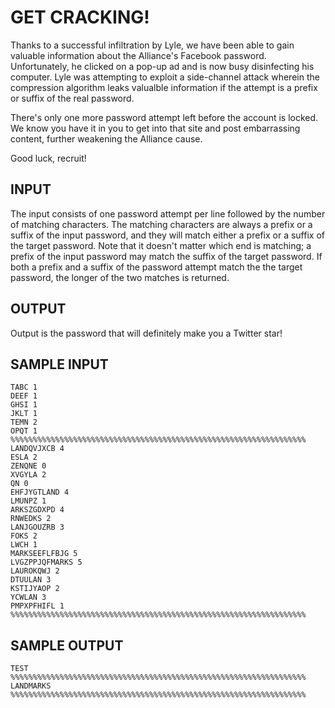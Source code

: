 <!-- RATING: EASY -->
<!-- NAME: PASSWORDS -->
<!-- GENERATOR: generate.py -->
# GET CRACKING!

Thanks to a successful infiltration by Lyle, we have been able to gain valuable
information about the Alliance's Facebook password.  Unfortunately, he clicked
on a pop-up ad and is now busy disinfecting his computer. Lyle was attempting
to exploit a side-channel attack wherein the compression algorithm leaks
valualble information if the attempt is a prefix or suffix of the real
password.

There's only one more password attempt left before the account is locked. We
know you have it in you to get into that site and post embarrassing content,
further weakening the Alliance cause.

Good luck, recruit!

## INPUT

The input consists of one password attempt per line followed by the number of
matching characters. The matching characters are always a prefix or a suffix of
the input password, and they will match either a prefix or a suffix of the
target password. Note that it doesn't matter which end is matching; a prefix of
the input password may match the suffix of the target password. If both a
prefix and a suffix of the password attempt match the the target password, the
longer of the two matches is returned.

## OUTPUT

Output is the password that will definitely make you a Twitter star!

## SAMPLE INPUT
	TABC 1
	DEEF 1
	GHSI 1
	JKLT 1
	TEMN 2
	OPQT 1
	%%%%%%%%%%%%%%%%%%%%%%%%%%%%%%%%%%%%%%%%%%%%%%%%%%%%%%%%%%%%%%%%%%
	LANDQVJXCB 4
	ESLA 2
	ZENQNE 0
	XVGYLA 2
	QN 0
	EHFJYGTLAND 4
	LMUNPZ 1
	ARKSZGDXPD 4
	RNWEDKS 2
	LANJGOUZRB 3
	FOKS 2
	LWCH 1
	MARKSEEFLFBJG 5
	LVGZPPJQFMARKS 5
	LAUROKQWJ 2
	DTUULAN 3
	KSTIJYAOP 2
	YCWLAN 3
	PMPXPFHIFL 1
	%%%%%%%%%%%%%%%%%%%%%%%%%%%%%%%%%%%%%%%%%%%%%%%%%%%%%%%%%%%%%%%%%%

## SAMPLE OUTPUT
	TEST
	%%%%%%%%%%%%%%%%%%%%%%%%%%%%%%%%%%%%%%%%%%%%%%%%%%%%%%%%%%%%%%%%%%
	LANDMARKS
	%%%%%%%%%%%%%%%%%%%%%%%%%%%%%%%%%%%%%%%%%%%%%%%%%%%%%%%%%%%%%%%%%%


